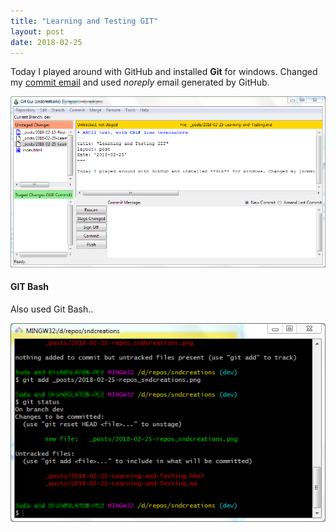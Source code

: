 ```yaml
---
title: "Learning and Testing GIT"
layout: post
date: 2018-02-25
---
```


Today I played around with GitHub and installed **Git** for windows. Changed my [commit email](https://help.github.com/articles/setting-your-commit-email-address-in-git/)  and used *noreply* email generated by GitHub.

![Git GUI](/assets/2018-02-25-repos_sndcreations.png)

#### GIT Bash
Also used Git Bash..

![Git Bash](/assets/2018-02-25-gitbash.png)
